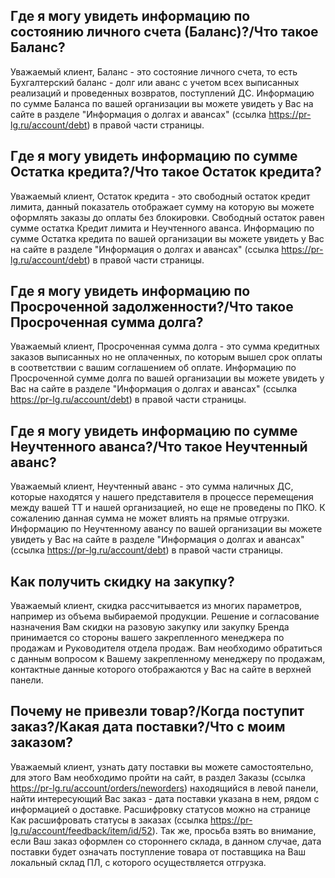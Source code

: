 ## Где я могу увидеть информацию по состоянию личного счета (Баланс)?/Что такое Баланс?

Уважаемый клиент, Баланс - это состояние личного счета, то есть Бухгалтерский баланс - долг или
аванс с учетом всех выписанных реализаций и проведенных возвратов, поступлений ДС. Информацию по
сумме Баланса по вашей организации вы можете увидеть у Вас на сайте в разделе "Информация о долгах и
авансах" (ссылка https://pr-lg.ru/account/debt) в правой части страницы.

## Где я могу увидеть информацию по сумме Остатка кредита?/Что такое Остаток кредита?

Уважаемый клиент, Остаток кредита - это свободный остаток кредит лимита, данный показатель
отображает сумму на которую вы можете оформлять заказы до оплаты без блокировки. Свободный остаток
равен сумме остатка Кредит лимита и Неучтенного аванса. Информацию по сумме Остатка кредита по вашей
организации вы можете увидеть у Вас на сайте в разделе "Информация о долгах и авансах" (ссылка
https://pr-lg.ru/account/debt) в правой части страницы.

## Где я могу увидеть информацию по Просроченной задолженности?/Что такое Просроченная сумма долга?

Уважаемый клиент, Просроченная сумма долга - это сумма кредитных заказов выписанных но не
оплаченных, по которым вышел срок оплаты в соответствии с вашим соглашением об оплате. Информацию по
Просроченной сумме долга по вашей организации вы можете увидеть у Вас на сайте в разделе "Информация
о долгах и авансах" (ссылка https://pr-lg.ru/account/debt) в правой части страницы.

## Где я могу увидеть информацию по сумме Неучтенного аванса?/Что такое Неучтенный аванс?

Уважаемый клиент, Неучтенный аванс - это сумма наличных ДС, которые находятся у нашего представителя
в процессе перемещения между вашей ТТ и нашей организацией, но еще не проведены по ПКО. К сожалению
данная сумма не может влиять на прямые отгрузки. Информацию по Неучтенному авансу по вашей
организации вы можете увидеть у Вас на сайте в разделе "Информация о долгах и авансах" (ссылка
https://pr-lg.ru/account/debt) в правой части страницы.

## Как получить скидку на закупку?

Уважаемый клиент, скидка рассчитывается из многих параметров, например из объема выбираемой
продукции. Решение и согласование назначения Вам скидки на разовую закупку или закупку Бренда
принимается со стороны вашего закрепленного менеджера по продажам и Руководителя отдела продаж. Вам
необходимо обратиться с данным вопросом к Вашему закрепленному менеджеру по продажам, контактные
данные которого отображаются у Вас на сайте в верхней панели.

## Почему не привезли товар?/Когда поступит заказ?/Какая дата поставки?/Что с моим заказом?

Уважаемый клиент, узнать дату поставки вы можете самостоятельно, для этого Вам необходимо пройти на
сайт, в раздел Заказы (ссылка https://pr-lg.ru/account/orders/neworders) находящийся в левой панели,
найти интересующий Вас заказ - дата поставки указана в нем, рядом с информацией о доставке.
Расшифровку статусов можно на странице Как расшифровать статусы в заказах (ссылка
https://pr-lg.ru/account/feedback/item/id/52). Так же, просьба взять во внимание, если Ваш заказ
оформлен со стороннего склада, в данном случае, дата поставки будет означать поступление товара от
поставщика на Ваш локальный склад ПЛ, с которого осуществляется отгрузка.
